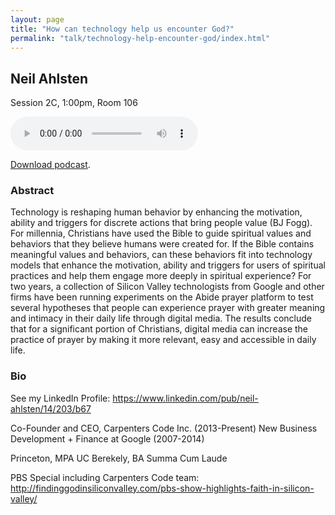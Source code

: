 ```yaml
---
layout: page
title: "How can technology help us encounter God?"
permalink: "talk/technology-help-encounter-god/index.html"
---
```


## <span class="talk-speaker">Neil Ahlsten</span>

Session 2C, 1:00pm, Room 106

<audio controls><source src="{{ site.baseurl }}/audio/2C-technology-help-encounter-god.mp3" type="audio/mpeg"></audio>

<a href="{{ site.baseurl }}/audio/2C-technology-help-encounter-god.mp3">Download podcast</a>.

### <span class="talk-abstract">Abstract</span>

Technology is reshaping human behavior by enhancing the motivation, ability and triggers for discrete actions that bring people value (BJ Fogg).  For millennia, Christians have used the Bible to guide spiritual values and behaviors that they believe humans were created for. If the Bible contains meaningful values and behaviors, can these behaviors fit into technology models that enhance the motivation, ability and triggers for users of spiritual practices and help them engage more deeply in spiritual experience?  For two years, a collection of Silicon Valley technologists from Google and other firms have been running experiments on the Abide prayer platform to test several hypotheses that people can experience prayer with greater meaning and intimacy in their daily life through digital media.  The results conclude that for a significant portion of Christians, digital media can increase the practice of prayer by making it more relevant, easy and accessible in daily life. 

### <span class="talk-bio">Bio</span>

See my LinkedIn Profile: https://www.linkedin.com/pub/neil-ahlsten/14/203/b67

Co-Founder and CEO, Carpenters Code Inc. (2013-Present)
New Business Development + Finance at Google (2007-2014)

Princeton, MPA
UC Berekely, BA Summa Cum Laude

PBS Special including Carpenters Code team: http://findinggodinsiliconvalley.com/pbs-show-highlights-faith-in-silicon-valley/

